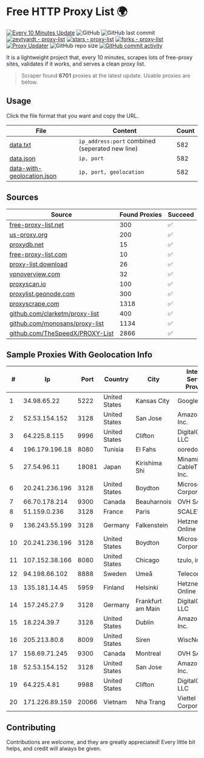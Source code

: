
# Free HTTP Proxy List 🌍

[![Every 10 Minutes Update](https://github.com/mertguvencli/http-proxy-list/actions/workflows/main.yml/badge.svg?branch=main)](https://github.com/mertguvencli/http-proxy-list/actions/workflows/main.yml)
![GitHub](https://img.shields.io/github/license/mertguvencli/http-proxy-list)
![GitHub last commit](https://img.shields.io/github/last-commit/mertguvencli/http-proxy-list)
[![zevtyardt - proxy-list](https://img.shields.io/static/v1?label=zevtyardt&message=proxy-list&color=blue&logo=github)](https://github.com/zevtyardt/proxy-list "Go to GitHub repo")
[![stars - proxy-list](https://img.shields.io/github/stars/zevtyardt/proxy-list?style=social)](https://github.com/zevtyardt/proxy-list)
[![forks - proxy-list](https://img.shields.io/github/forks/zevtyardt/proxy-list?style=social)](https://github.com/zevtyardt/proxy-list)
[![Proxy Updater](https://github.com/zevtyardt/proxy-list/workflows/Proxy%20Updater/badge.svg)](https://github.com/zevtyardt/proxy-list/actions?query=workflow:"Proxy+Updater")
![GitHub repo size](https://img.shields.io/github/repo-size/zevtyardt/proxy-list)
[![GitHub commit activity](https://img.shields.io/github/commit-activity/m/zevtyardt/proxy-list?logo=commits)](https://github.com/zevtyardt/proxy-list/commits/main)

It is a lightweight project that, every 10 minutes, scrapes lots of free-proxy sites, validates if it works, and serves a clean proxy list.

> Scraper found **6701** proxies at the latest update. Usable proxies are below.

## Usage

Click the file format that you want and copy the URL.

|File|Content|Count|
|----|-------|-----|
|[data.txt](https://raw.githubusercontent.com/mertguvencli/http-proxy-list/main/proxy-list/data.txt)|`ip_address:port` combined (seperated new line)|582|
|[data.json](https://raw.githubusercontent.com/mertguvencli/http-proxy-list/main/proxy-list/data.json)|`ip, port`|582|
|[data-with-geolocation.json](https://raw.githubusercontent.com/mertguvencli/http-proxy-list/main/proxy-list/data-with-geolocation.json)|`ip, port, geolocation`|582|

## Sources

|Source|Found Proxies|Succeed|
|------|-------------|-------|
|[free-proxy-list.net](https://free-proxy-list.net)|300|✅|
|[us-proxy.org](https://www.us-proxy.org)|200|✅|
|[proxydb.net](http://proxydb.net)|15|✅|
|[free-proxy-list.com](https://free-proxy-list.com/?page=&port=&type%5B%5D=http&type%5B%5D=https&up_time=0&search=Search)|10|✅|
|[proxy-list.download](https://www.proxy-list.download/HTTP)|26|✅|
|[vpnoverview.com](https://vpnoverview.com/privacy/anonymous-browsing/free-proxy-servers)|32|✅|
|[proxyscan.io](https://www.proxyscan.io)|100|✅|
|[proxylist.geonode.com](https://proxylist.geonode.com/api/proxy-list?limit=300&page=1&sort_by=lastChecked&sort_type=desc&protocols=http,https)|300|✅|
|[proxyscrape.com](https://api.proxyscrape.com/v2/?request=displayproxies&protocol=http&timeout=10000&country=all&ssl=all&anonymity=all)|1318|✅|
|[github.com/clarketm/proxy-list](https://raw.githubusercontent.com/clarketm/proxy-list/master/proxy-list-raw.txt)|400|✅|
|[github.com/monosans/proxy-list](https://raw.githubusercontent.com/monosans/proxy-list/main/proxies/http.txt)|1134|✅|
|[github.com/TheSpeedX/PROXY-List](https://raw.githubusercontent.com/TheSpeedX/PROXY-List/master/http.txt)|2866|✅|


## Sample Proxies With Geolocation Info

|#|Ip|Port|Country|City|Internet Service Provider|
|-|--|----|-------|----|-------------------------|
|1|34.98.65.22|5222|United States|Kansas City|Google LLC|
|2|52.53.154.152|3128|United States|San Jose|Amazon.com, Inc.|
|3|64.225.8.115|9996|United States|Clifton|DigitalOcean, LLC|
|4|196.179.196.18|8080|Tunisia|El Fahs|ooredoo TN|
|5|27.54.96.11|18081|Japan|Kirishima Shi|Minamikyusyu CableTV Net Inc.|
|6|20.241.236.196|3128|United States|Boydton|Microsoft Corporation|
|7|66.70.178.214|9300|Canada|Beauharnois|OVH SAS|
|8|51.159.0.236|3128|France|Paris|SCALEWAY|
|9|136.243.55.199|3128|Germany|Falkenstein|Hetzner Online GmbH|
|10|20.241.236.196|3128|United States|Boydton|Microsoft Corporation|
|11|107.152.38.166|8080|United States|Chicago|tzulo, inc.|
|12|94.198.66.102|8888|Sweden|Umeå|Telecom3|
|13|135.181.14.45|5959|Finland|Helsinki|Hetzner Online GmbH|
|14|157.245.27.9|3128|Germany|Frankfurt am Main|DigitalOcean, LLC|
|15|18.224.39.7|3128|United States|Dublin|Amazon.com, Inc.|
|16|205.213.80.8|8009|United States|Siren|WiscNet|
|17|158.69.71.245|9300|Canada|Montreal|OVH SAS|
|18|52.53.154.152|3128|United States|San Jose|Amazon.com, Inc.|
|19|64.225.4.81|9988|United States|Clifton|DigitalOcean, LLC|
|20|171.226.89.159|20066|Vietnam|Nha Trang|Viettel Corporation|



## Contributing

Contributions are welcome, and they are greatly appreciated! Every
little bit helps, and credit will always be given.

